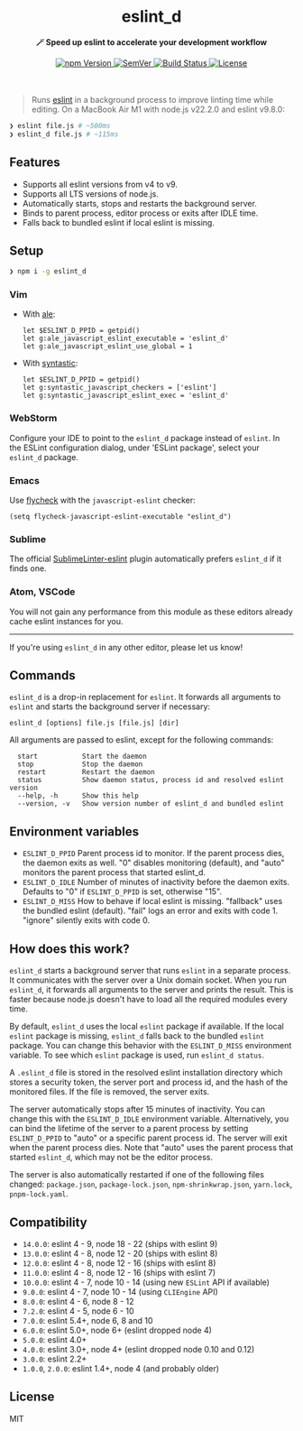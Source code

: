 <h1 align="center">
  eslint_d
</h1>
<p align="center">
  <b>🪄 Speed up eslint to accelerate your development workflow</b>
</p>
<div align="center">
  <a href="https://www.npmjs.com/package/eslint_d">
    <img src="https://img.shields.io/npm/v/eslint_d.svg" alt="npm Version">
  </a>
  <a href="https://semver.org">
    <img src="https://img.shields.io/:semver-%E2%9C%93-blue.svg" alt="SemVer">
  </a>
  <a href="https://github.com/mantoni/eslint_d.js/actions">
    <img src="https://github.com/mantoni/eslint_d.js/workflows/Build/badge.svg" alt="Build Status">
  </a>
  <a href="https://opensource.org/licenses/MIT">
    <img src="https://img.shields.io/npm/l/eslint_d.svg" alt="License">
  </a>
  <br>
  <br>
  <br>
</div>

> Runs [eslint][] in a background process to improve linting time while editing.
> On a MacBook Air M1 with node.js v22.2.0 and eslint v9.8.0:

```bash
❯ eslint file.js # ~500ms
❯ eslint_d file.js # ~115ms
```

## Features

- Supports all eslint versions from v4 to v9.
- Supports all LTS versions of node.js.
- Automatically starts, stops and restarts the background server.
- Binds to parent process, editor process or exits after IDLE time.
- Falls back to bundled eslint if local eslint is missing.

## Setup

```bash
❯ npm i -g eslint_d
```

### Vim

- With [ale][]:

  ```vim
  let $ESLINT_D_PPID = getpid()
  let g:ale_javascript_eslint_executable = 'eslint_d'
  let g:ale_javascript_eslint_use_global = 1
  ```

- With [syntastic][]:

  ```vim
  let $ESLINT_D_PPID = getpid()
  let g:syntastic_javascript_checkers = ['eslint']
  let g:syntastic_javascript_eslint_exec = 'eslint_d'
  ```

### WebStorm

Configure your IDE to point to the `eslint_d` package instead of `eslint`. In
the ESLint configuration dialog, under 'ESLint package', select your `eslint_d`
package.

### Emacs

Use [flycheck][] with the `javascript-eslint` checker:

```elisp
(setq flycheck-javascript-eslint-executable "eslint_d")
```

### Sublime

The official [SublimeLinter-eslint][] plugin automatically prefers `eslint_d`
if it finds one.

### Atom, VSCode

You will not gain any performance from this module as these editors already
cache eslint instances for you.

---

If you're using `eslint_d` in any other editor, please let us know!

## Commands

`eslint_d` is a drop-in replacement for `eslint`. It forwards all arguments to
`eslint` and starts the background server if necessary:

```
eslint_d [options] file.js [file.js] [dir]
```

All arguments are passed to eslint, except for the following commands:

```
  start           Start the daemon
  stop            Stop the daemon
  restart         Restart the daemon
  status          Show daemon status, process id and resolved eslint version
  --help, -h      Show this help
  --version, -v   Show version number of eslint_d and bundled eslint
```

## Environment variables

- `ESLINT_D_PPID` Parent process id to monitor. If the parent process dies, the
  daemon exits as well. "0" disables monitoring (default), and "auto" monitors
  the parent process that started eslint_d.
- `ESLINT_D_IDLE` Number of minutes of inactivity before the daemon exits.
  Defaults to "0" if `ESLINT_D_PPID` is set, otherwise "15".
- `ESLINT_D_MISS` How to behave if local eslint is missing. "fallback" uses the
  bundled eslint (default). "fail" logs an error and exits with code 1.
  "ignore" silently exits with code 0.

## How does this work?

`eslint_d` starts a background server that runs `eslint` in a separate process.
It communicates with the server over a Unix domain socket. When you run
`eslint_d`, it forwards all arguments to the server and prints the result. This
is faster because node.js doesn't have to load all the required modules every
time.

By default, `eslint_d` uses the local `eslint` package if available. If the
local `eslint` package is missing, `eslint_d` falls back to the bundled
`eslint` package. You can change this behavior with the `ESLINT_D_MISS`
environment variable. To see which `eslint` package is used, run `eslint_d
status`.

A `.eslint_d` file is stored in the resolved eslint installation directory
which stores a security token, the server port and process id, and the hash of
the monitored files. If the file is removed, the server exits.

The server automatically stops after 15 minutes of inactivity. You can change
this with the `ESLINT_D_IDLE` environment variable. Alternatively, you can bind
the lifetime of the server to a parent process by setting `ESLINT_D_PPID` to
"auto" or a specific parent process id. The server will exit when the parent
process dies. Note that "auto" uses the parent process that started `eslint_d`,
which may not be the editor process.

The server is also automatically restarted if one of the following files
changed: `package.json`, `package-lock.json`, `npm-shrinkwrap.json`,
`yarn.lock`, `pnpm-lock.yaml`.

## Compatibility

- `14.0.0`: eslint 4 - 9, node 18 - 22 (ships with eslint 9)
- `13.0.0`: eslint 4 - 8, node 12 - 20 (ships with eslint 8)
- `12.0.0`: eslint 4 - 8, node 12 - 16 (ships with eslint 8)
- `11.0.0`: eslint 4 - 8, node 12 - 16 (ships with eslint 7)
- `10.0.0`: eslint 4 - 7, node 10 - 14 (using new `ESLint` API if available)
- `9.0.0`: eslint 4 - 7, node 10 - 14 (using `CLIEngine` API)
- `8.0.0`: eslint 4 - 6, node 8 - 12
- `7.2.0`: eslint 4 - 5, node 6 - 10
- `7.0.0`: eslint 5.4+, node 6, 8 and 10
- `6.0.0`: eslint 5.0+, node 6+ (eslint dropped node 4)
- `5.0.0`: eslint 4.0+
- `4.0.0`: eslint 3.0+, node 4+ (eslint dropped node 0.10 and 0.12)
- `3.0.0`: eslint 2.2+
- `1.0.0`, `2.0.0`: eslint 1.4+, node 4 (and probably older)

## License

MIT

[License]: https://img.shields.io/npm/l/eslint_d.svg
[eslint]: https://eslint.org
[ale]: https://github.com/dense-analysis/ale
[syntastic]: https://github.com/scrooloose/syntastic
[flycheck]: http://www.flycheck.org/
[SublimeLinter-eslint]: https://github.com/SublimeLinter/SublimeLinter-eslint
